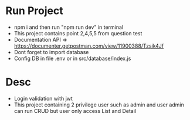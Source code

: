 # Run Project
 - npm i and then run "npm run dev" in terminal
 - This project contains point 2,4,5,5 from question test
 - Documentation API => https://documenter.getpostman.com/view/11900388/Tzsik4Jf
 - Dont forget to import database
 - Config DB in file .env or in src/database/index.js

# Desc
 - Login validation with jwt
 - This project containing 2 privilege user such as admin and user
	admin can run CRUD but user only access List and Detail

